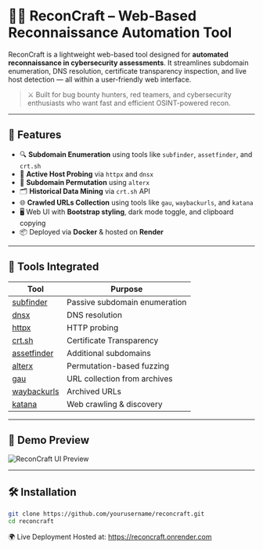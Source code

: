 # 🕵️‍♂️ ReconCraft – Web-Based Reconnaissance Automation Tool

ReconCraft is a lightweight web-based tool designed for **automated reconnaissance in cybersecurity assessments**. It streamlines subdomain enumeration, DNS resolution, certificate transparency inspection, and live host detection — all within a user-friendly web interface.

> ⚔️ Built for bug bounty hunters, red teamers, and cybersecurity enthusiasts who want fast and efficient OSINT-powered recon.

---

## 🚀 Features

- 🔍 **Subdomain Enumeration** using tools like `subfinder`, `assetfinder`, and `crt.sh`
- 📡 **Active Host Probing** via `httpx` and `dnsx`
- 🧬 **Subdomain Permutation** using `alterx`
- 🗂️ **Historical Data Mining** via `crt.sh` API
- 🌐 **Crawled URLs Collection** using tools like `gau`, `waybackurls`, and `katana`
- 🖥️ Web UI with **Bootstrap styling**, dark mode toggle, and clipboard copying
- 📦 Deployed via **Docker** & hosted on **Render**

---

## 🧰 Tools Integrated

| Tool                                                       | Purpose                       |
|------------------------------------------------------------|-------------------------------|
| [subfinder](https://github.com/projectdiscovery/subfinder) | Passive subdomain enumeration |
| [dnsx](https://github.com/projectdiscovery/dnsx)           | DNS resolution                |
| [httpx](https://github.com/projectdiscovery/httpx)         | HTTP probing                  |
| [crt.sh](https://crt.sh)                                   | Certificate Transparency      |
| [assetfinder](https://github.com/tomnomnom/assetfinder)    | Additional subdomains         |
| [alterx](https://github.com/projectdiscovery/alterx)       | Permutation-based fuzzing     |
| [gau](https://github.com/lc/gau)                           | URL collection from archives  |
| [waybackurls](https://github.com/tomnomnom/waybackurls)    | Archived URLs                 |
| [katana](https://github.com/projectdiscovery/katana)       | Web crawling & discovery      |

---

## 📸 Demo Preview

![ReconCraft UI Preview](https://reconcraft.onrender.com)

---

## 🛠️ Installation

```bash
git clone https://github.com/yourusername/reconcraft.git
cd reconcraft
```


🌍 Live Deployment
Hosted at: https://reconcraft.onrender.com

